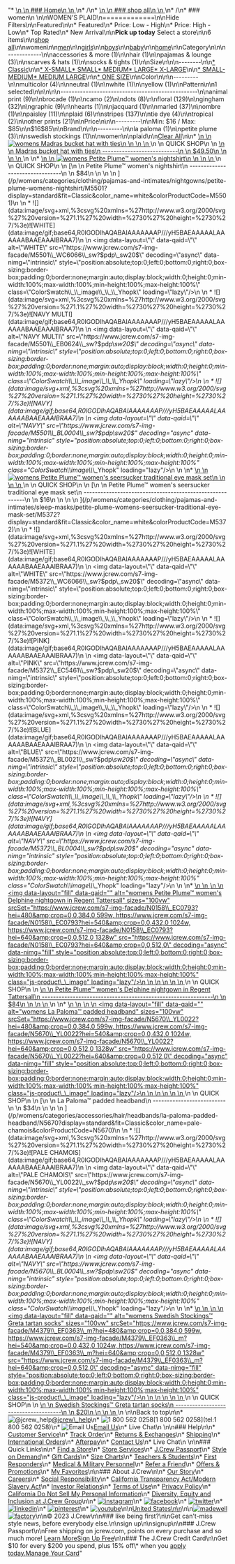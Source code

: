 "*   [\n    \n    ### Home\n    \n    ](/)\n*   /\n*   [\n    \n    ### shop all\n    \n    ](/all)\n*   /\n*   ### women\n    \n\nWOMEN'S PLAID\n=============\n\nHide Filters\n\nFeatured\n\n*   Featured\n*   Price: Low - High\n*   Price: High - Low\n*   Top Rated\n*   New Arrival\n\n**Pick up today** Select a store\n\n6 items\n\n[shop all](/all/?crawl=no)\n\nwomen\n\n[men](/all/mens?crawl=no)\n\n[girls](/all/girls?crawl=no)\n\n[boys](/all/boys?crawl=no)\n\n[baby](/all/baby?crawl=no)\n\n[home](/all/home?crawl=no)\n\nCategory\n\n\n------------\n\n[](/all/womens?sub-categories=womens-shopall-accessoriesAndMore&crawl=no&l_pattern=root-plaid)accessories & more (1)\n\n[](/all/womens?sub-categories=womens-shopall-hair&crawl=no&l_pattern=root-plaid)hair (1)\n\n[](/all/womens?sub-categories=womens-shopall-pajamasAndLounge&crawl=no&l_pattern=root-plaid)pajamas & lounge (3)\n\n[](/all/womens?sub-categories=womens-shopall-scarvesAndHats&crawl=no&l_pattern=root-plaid)scarves & hats (1)\n\n[](/all/womens?sub-categories=womens-shopall-socks-and-tights&crawl=no&l_pattern=root-plaid)socks & tights (1)\n\nSize\n\n\n--------\n\n[*   Classic](/all/womens?crawl=no&fit=Classic&l_pattern=root-plaid)\n\n[*   X-SMALL](/all/womens?crawl=no&l_pattern=root-plaid&size=X-SMALL)[*   SMALL](/all/womens?crawl=no&l_pattern=root-plaid&size=SMALL)[*   MEDIUM](/all/womens?crawl=no&l_pattern=root-plaid&size=MEDIUM)[*   LARGE](/all/womens?crawl=no&l_pattern=root-plaid&size=LARGE)[*   X-LARGE](/all/womens?crawl=no&l_pattern=root-plaid&size=X-LARGE)\n\n[*   SMALL-MEDIUM](/all/womens?crawl=no&l_pattern=root-plaid&size=SMALL-MEDIUM)[*   MEDIUM LARGE](/all/womens?crawl=no&l_pattern=root-plaid&size=MEDIUM%20LARGE)\n\n[*   ONE SIZE](/all/womens?crawl=no&l_pattern=root-plaid&size=ONE%20SIZE)\n\nColor\n\n\n---------\n\n[](/all/womens?crawl=no&l_color=root-multicolor&l_pattern=root-plaid)multicolor (4)\n\n[](/all/womens?crawl=no&l_color=root-neutral&l_pattern=root-plaid)neutral (1)\n\n[](/all/womens?crawl=no&l_color=root-white&l_pattern=root-plaid)white (1)\n\n[](/all/womens?crawl=no&l_color=root-yellow&l_pattern=root-plaid)yellow (1)\n\nPattern\n\n1 selected[](/all/womens?crawl=no)\n\n\n\n\n-------------------------------------------------\n\n[](/all/womens?crawl=no&l_pattern=root-animal-print,root-plaid)animal print (9)\n\n[](/all/womens?crawl=no&l_pattern=root-brocade,root-plaid)brocade (1)\n\n[](/all/womens?crawl=no&l_pattern=root-camo,root-plaid)camo (2)\n\n[](/all/womens?crawl=no&l_pattern=root-dots,root-plaid)dots (8)\n\n[](/all/womens?crawl=no&l_pattern=root-floral,root-plaid)floral (129)\n\n[](/all/womens?crawl=no&l_pattern=root-gingham,root-plaid)gingham (32)\n\n[](/all/womens?crawl=no&l_pattern=root-graphic,root-plaid)graphic (9)\n\n[](/all/womens?crawl=no&l_pattern=root-hearts,root-plaid)hearts (1)\n\n[](/all/womens?crawl=no&l_pattern=root-jacquard,root-plaid)jacquard (1)\n\n[](/all/womens?crawl=no&l_pattern=root-marled,root-plaid)marled (37)\n\n[](/all/womens?crawl=no&l_pattern=root-ombre,root-plaid)ombre (1)\n\n[](/all/womens?crawl=no&l_pattern=root-paisley,root-plaid)paisley (11)\n\n[](/all/womens?crawl=no)plaid (6)\n\n[](/all/womens?crawl=no&l_pattern=root-plaid,root-stripes)stripes (137)\n\n[](/all/womens?crawl=no&l_pattern=root-plaid,root-tie-dye)tie dye (4)\n\n[](/all/womens?crawl=no&l_pattern=root-plaid,root-tropical)tropical (2)\n\n[](/all/womens?crawl=no&l_pattern=root-other-prints,root-plaid)other prints (21)\n\nPrice\n\n\n---------\n\nMin: $16 / Max: $85\n\n$16$85\n\nBrand\n\n\n---------\n\n[](/all/womens?brand=LA%20PALOMA&crawl=no&l_pattern=root-plaid)la paloma (1)\n\n[](/all/womens?brand=PETITE%20PLUME&crawl=no&l_pattern=root-plaid)petite plume (3)\n\n[](/all/womens?brand=SWEDISH%20STOCKINGS&crawl=no&l_pattern=root-plaid)swedish stockings (1)\n\nwomen[](/all/?crawl=no)\n\nplaid[](/all/womens?crawl=no)\n\n[Clear All](/all/?crawl=no)\n\n*   [\n    \n    ![womens Madras bucket hat with ties](https://www.jcrew.com/s7-img-facade/BQ103_YD3563_m?hei=640&crop=0,0,512,0)\n    \n    \n    \n    ](/p/womens/categories/accessories/scarves-hats/hats/madras-bucket-hat-with-ties/BQ103?display=standard&fit=Classic&color_name=coral&colorProductCode=BQ103)\n    \n    QUICK SHOP\n    \n    [\n    \n    Madras bucket hat with ties\n    ---------------------------\n    \n    $49.50\n    \n    \n    \n    ](/p/womens/categories/accessories/scarves-hats/hats/madras-bucket-hat-with-ties/BQ103?display=standard&fit=Classic&color_name=coral&colorProductCode=BQ103)\n    \n*   [\n    \n    ![womens Petite Plume™ women's nightshirt](https://www.jcrew.com/s7-img-facade/M5501_WC6066?hei=640&crop=0,0,512,0)\n    \n    \n    \n    ](/p/womens/categories/clothing/pajamas-and-intimates/nightgowns/petite-plume-womens-nightshirt/M5501?display=standard&fit=Classic&color_name=white&colorProductCode=M5501)\n    \n    QUICK SHOP\n    \n    [\n    \n    Petite Plume™ women's nightshirt\n    --------------------------------\n    \n    $84\n    \n    \n    \n    ](/p/womens/categories/clothing/pajamas-and-intimates/nightgowns/petite-plume-womens-nightshirt/M5501?display=standard&fit=Classic&color_name=white&colorProductCode=M5501)\n    \n    *   ![](data:image/svg+xml,%3csvg%20xmlns=%27http://www.w3.org/2000/svg%27%20version=%271.1%27%20width=%2730%27%20height=%2730%27/%3e)![WHITE](data:image/gif;base64,R0lGODlhAQABAIAAAAAAAP///yH5BAEAAAAALAAAAAABAAEAAAIBRAA7)\n        \n        <img data-layout=\"\" data-qaid=\"\" alt=\"WHITE\" src=\"https://www.jcrew.com/s7-img-facade/M5501\\_WC6066\\_sw?$pdp\\_sw20$\" decoding=\"async\" data-nimg=\"intrinsic\" style=\"position:absolute;top:0;left:0;bottom:0;right:0;box-sizing:border-box;padding:0;border:none;margin:auto;display:block;width:0;height:0;min-width:100%;max-width:100%;min-height:100%;max-height:100%\" class=\"ColorSwatch\\_\\_image\\_\\_\\_Yhopk\" loading=\"lazy\"/>\n        \n    *   ![](data:image/svg+xml,%3csvg%20xmlns=%27http://www.w3.org/2000/svg%27%20version=%271.1%27%20width=%2730%27%20height=%2730%27/%3e)![NAVY MULTI](data:image/gif;base64,R0lGODlhAQABAIAAAAAAAP///yH5BAEAAAAALAAAAAABAAEAAAIBRAA7)\n        \n        <img data-layout=\"\" data-qaid=\"\" alt=\"NAVY MULTI\" src=\"https://www.jcrew.com/s7-img-facade/M5501\\_EB0624\\_sw?$pdp\\_sw20$\" decoding=\"async\" data-nimg=\"intrinsic\" style=\"position:absolute;top:0;left:0;bottom:0;right:0;box-sizing:border-box;padding:0;border:none;margin:auto;display:block;width:0;height:0;min-width:100%;max-width:100%;min-height:100%;max-height:100%\" class=\"ColorSwatch\\_\\_image\\_\\_\\_Yhopk\" loading=\"lazy\"/>\n        \n    *   ![](data:image/svg+xml,%3csvg%20xmlns=%27http://www.w3.org/2000/svg%27%20version=%271.1%27%20width=%2730%27%20height=%2730%27/%3e)![NAVY](data:image/gif;base64,R0lGODlhAQABAIAAAAAAAP///yH5BAEAAAAALAAAAAABAAEAAAIBRAA7)\n        \n        <img data-layout=\"\" data-qaid=\"\" alt=\"NAVY\" src=\"https://www.jcrew.com/s7-img-facade/M5501\\_BL0004\\_sw?$pdp\\_sw20$\" decoding=\"async\" data-nimg=\"intrinsic\" style=\"position:absolute;top:0;left:0;bottom:0;right:0;box-sizing:border-box;padding:0;border:none;margin:auto;display:block;width:0;height:0;min-width:100%;max-width:100%;min-height:100%;max-height:100%\" class=\"ColorSwatch\\_\\_image\\_\\_\\_Yhopk\" loading=\"lazy\"/>\n        \n    \n*   [\n    \n    ![womens Petite Plume™ women's seersucker traditional eye mask set](https://www.jcrew.com/s7-img-facade/M5372_WC6066?hei=640&crop=0,0,512,0)\n    \n    \n    \n    ](/p/womens/categories/clothing/pajamas-and-intimates/sleep-masks/petite-plume-womens-seersucker-traditional-eye-mask-set/M5372?display=standard&fit=Classic&color_name=white&colorProductCode=M5372)\n    \n    QUICK SHOP\n    \n    [\n    \n    Petite Plume™ women's seersucker traditional eye mask set\n    ---------------------------------------------------------\n    \n    $16\n    \n    \n    \n    ](/p/womens/categories/clothing/pajamas-and-intimates/sleep-masks/petite-plume-womens-seersucker-traditional-eye-mask-set/M5372?display=standard&fit=Classic&color_name=white&colorProductCode=M5372)\n    \n    *   ![](data:image/svg+xml,%3csvg%20xmlns=%27http://www.w3.org/2000/svg%27%20version=%271.1%27%20width=%2730%27%20height=%2730%27/%3e)![WHITE](data:image/gif;base64,R0lGODlhAQABAIAAAAAAAP///yH5BAEAAAAALAAAAAABAAEAAAIBRAA7)\n        \n        <img data-layout=\"\" data-qaid=\"\" alt=\"WHITE\" src=\"https://www.jcrew.com/s7-img-facade/M5372\\_WC6066\\_sw?$pdp\\_sw20$\" decoding=\"async\" data-nimg=\"intrinsic\" style=\"position:absolute;top:0;left:0;bottom:0;right:0;box-sizing:border-box;padding:0;border:none;margin:auto;display:block;width:0;height:0;min-width:100%;max-width:100%;min-height:100%;max-height:100%\" class=\"ColorSwatch\\_\\_image\\_\\_\\_Yhopk\" loading=\"lazy\"/>\n        \n    *   ![](data:image/svg+xml,%3csvg%20xmlns=%27http://www.w3.org/2000/svg%27%20version=%271.1%27%20width=%2730%27%20height=%2730%27/%3e)![PINK](data:image/gif;base64,R0lGODlhAQABAIAAAAAAAP///yH5BAEAAAAALAAAAAABAAEAAAIBRAA7)\n        \n        <img data-layout=\"\" data-qaid=\"\" alt=\"PINK\" src=\"https://www.jcrew.com/s7-img-facade/M5372\\_EC5461\\_sw?$pdp\\_sw20$\" decoding=\"async\" data-nimg=\"intrinsic\" style=\"position:absolute;top:0;left:0;bottom:0;right:0;box-sizing:border-box;padding:0;border:none;margin:auto;display:block;width:0;height:0;min-width:100%;max-width:100%;min-height:100%;max-height:100%\" class=\"ColorSwatch\\_\\_image\\_\\_\\_Yhopk\" loading=\"lazy\"/>\n        \n    *   ![](data:image/svg+xml,%3csvg%20xmlns=%27http://www.w3.org/2000/svg%27%20version=%271.1%27%20width=%2730%27%20height=%2730%27/%3e)![BLUE](data:image/gif;base64,R0lGODlhAQABAIAAAAAAAP///yH5BAEAAAAALAAAAAABAAEAAAIBRAA7)\n        \n        <img data-layout=\"\" data-qaid=\"\" alt=\"BLUE\" src=\"https://www.jcrew.com/s7-img-facade/M5372\\_BL0021\\_sw?$pdp\\_sw20$\" decoding=\"async\" data-nimg=\"intrinsic\" style=\"position:absolute;top:0;left:0;bottom:0;right:0;box-sizing:border-box;padding:0;border:none;margin:auto;display:block;width:0;height:0;min-width:100%;max-width:100%;min-height:100%;max-height:100%\" class=\"ColorSwatch\\_\\_image\\_\\_\\_Yhopk\" loading=\"lazy\"/>\n        \n    *   ![](data:image/svg+xml,%3csvg%20xmlns=%27http://www.w3.org/2000/svg%27%20version=%271.1%27%20width=%2730%27%20height=%2730%27/%3e)![NAVY](data:image/gif;base64,R0lGODlhAQABAIAAAAAAAP///yH5BAEAAAAALAAAAAABAAEAAAIBRAA7)\n        \n        <img data-layout=\"\" data-qaid=\"\" alt=\"NAVY\" src=\"https://www.jcrew.com/s7-img-facade/M5372\\_BL0004\\_sw?$pdp\\_sw20$\" decoding=\"async\" data-nimg=\"intrinsic\" style=\"position:absolute;top:0;left:0;bottom:0;right:0;box-sizing:border-box;padding:0;border:none;margin:auto;display:block;width:0;height:0;min-width:100%;max-width:100%;min-height:100%;max-height:100%\" class=\"ColorSwatch\\_\\_image\\_\\_\\_Yhopk\" loading=\"lazy\"/>\n        \n    \n*   [\n    \n    ![womens Petite Plume™ women's Delphine nightgown in Regent Tattersall](data:image/gif;base64,R0lGODlhAQABAIAAAAAAAP///yH5BAEAAAAALAAAAAABAAEAAAIBRAA7)\n    \n    <img data-layout=\"fill\" data-qaid=\"\" alt=\"womens Petite Plume™ women&#x27;s Delphine nightgown in Regent Tattersall\" sizes=\"100vw\" srcSet=\"https://www.jcrew.com/s7-img-facade/N0158\\_EC0793?hei=480&amp;crop=0,0,384,0 599w, https://www.jcrew.com/s7-img-facade/N0158\\_EC0793?hei=540&amp;crop=0,0,432,0 1024w, https://www.jcrew.com/s7-img-facade/N0158\\_EC0793?hei=640&amp;crop=0,0,512,0 1328w\" src=\"https://www.jcrew.com/s7-img-facade/N0158\\_EC0793?hei=640&amp;crop=0,0,512,0\" decoding=\"async\" data-nimg=\"fill\" style=\"position:absolute;top:0;left:0;bottom:0;right:0;box-sizing:border-box;padding:0;border:none;margin:auto;display:block;width:0;height:0;min-width:100%;max-width:100%;min-height:100%;max-height:100%\" class=\"js-product\\_\\_image\" loading=\"lazy\"/>\n    \n    \n    \n    \n    \n    ](/p/womens/categories/clothing/pajamas-and-intimates/nightgowns/petite-plume-womens-delphine-nightgown-in-regent-tattersall/N0158?display=standard&fit=Classic&color_name=grey&colorProductCode=N0158)\n    \n    QUICK SHOP\n    \n    [\n    \n    Petite Plume™ women's Delphine nightgown in Regent Tattersall\n    -------------------------------------------------------------\n    \n    $84\n    \n    \n    \n    ](/p/womens/categories/clothing/pajamas-and-intimates/nightgowns/petite-plume-womens-delphine-nightgown-in-regent-tattersall/N0158?display=standard&fit=Classic&color_name=grey&colorProductCode=N0158)\n    \n*   [\n    \n    ![womens La Paloma™ padded headband](data:image/gif;base64,R0lGODlhAQABAIAAAAAAAP///yH5BAEAAAAALAAAAAABAAEAAAIBRAA7)\n    \n    <img data-layout=\"fill\" data-qaid=\"\" alt=\"womens La Paloma™ padded headband\" sizes=\"100vw\" srcSet=\"https://www.jcrew.com/s7-img-facade/N5670\\_YL0022?hei=480&amp;crop=0,0,384,0 599w, https://www.jcrew.com/s7-img-facade/N5670\\_YL0022?hei=540&amp;crop=0,0,432,0 1024w, https://www.jcrew.com/s7-img-facade/N5670\\_YL0022?hei=640&amp;crop=0,0,512,0 1328w\" src=\"https://www.jcrew.com/s7-img-facade/N5670\\_YL0022?hei=640&amp;crop=0,0,512,0\" decoding=\"async\" data-nimg=\"fill\" style=\"position:absolute;top:0;left:0;bottom:0;right:0;box-sizing:border-box;padding:0;border:none;margin:auto;display:block;width:0;height:0;min-width:100%;max-width:100%;min-height:100%;max-height:100%\" class=\"js-product\\_\\_image\" loading=\"lazy\"/>\n    \n    \n    \n    \n    \n    ](/p/womens/categories/accessories/hair/headbands/la-paloma-padded-headband/N5670?display=standard&fit=Classic&color_name=pale-chamois&colorProductCode=N5670)\n    \n    QUICK SHOP\n    \n    [\n    \n    La Paloma™ padded headband\n    --------------------------\n    \n    $34\n    \n    \n    \n    ](/p/womens/categories/accessories/hair/headbands/la-paloma-padded-headband/N5670?display=standard&fit=Classic&color_name=pale-chamois&colorProductCode=N5670)\n    \n    *   ![](data:image/svg+xml,%3csvg%20xmlns=%27http://www.w3.org/2000/svg%27%20version=%271.1%27%20width=%2730%27%20height=%2730%27/%3e)![PALE CHAMOIS](data:image/gif;base64,R0lGODlhAQABAIAAAAAAAP///yH5BAEAAAAALAAAAAABAAEAAAIBRAA7)\n        \n        <img data-layout=\"\" data-qaid=\"\" alt=\"PALE CHAMOIS\" src=\"https://www.jcrew.com/s7-img-facade/N5670\\_YL0022\\_sw?$pdp\\_sw20$\" decoding=\"async\" data-nimg=\"intrinsic\" style=\"position:absolute;top:0;left:0;bottom:0;right:0;box-sizing:border-box;padding:0;border:none;margin:auto;display:block;width:0;height:0;min-width:100%;max-width:100%;min-height:100%;max-height:100%\" class=\"ColorSwatch\\_\\_image\\_\\_\\_Yhopk\" loading=\"lazy\"/>\n        \n    *   ![](data:image/svg+xml,%3csvg%20xmlns=%27http://www.w3.org/2000/svg%27%20version=%271.1%27%20width=%2730%27%20height=%2730%27/%3e)![NAVY](data:image/gif;base64,R0lGODlhAQABAIAAAAAAAP///yH5BAEAAAAALAAAAAABAAEAAAIBRAA7)\n        \n        <img data-layout=\"\" data-qaid=\"\" alt=\"NAVY\" src=\"https://www.jcrew.com/s7-img-facade/N5670\\_BL0004\\_sw?$pdp\\_sw20$\" decoding=\"async\" data-nimg=\"intrinsic\" style=\"position:absolute;top:0;left:0;bottom:0;right:0;box-sizing:border-box;padding:0;border:none;margin:auto;display:block;width:0;height:0;min-width:100%;max-width:100%;min-height:100%;max-height:100%\" class=\"ColorSwatch\\_\\_image\\_\\_\\_Yhopk\" loading=\"lazy\"/>\n        \n    \n*   [\n    \n    ![womens Swedish Stockings™ Greta tartan socks](data:image/gif;base64,R0lGODlhAQABAIAAAAAAAP///yH5BAEAAAAALAAAAAABAAEAAAIBRAA7)\n    \n    <img data-layout=\"fill\" data-qaid=\"\" alt=\"womens Swedish Stockings™ Greta tartan socks\" sizes=\"100vw\" srcSet=\"https://www.jcrew.com/s7-img-facade/M4379\\_EF0363\\_m?hei=480&amp;crop=0,0,384,0 599w, https://www.jcrew.com/s7-img-facade/M4379\\_EF0363\\_m?hei=540&amp;crop=0,0,432,0 1024w, https://www.jcrew.com/s7-img-facade/M4379\\_EF0363\\_m?hei=640&amp;crop=0,0,512,0 1328w\" src=\"https://www.jcrew.com/s7-img-facade/M4379\\_EF0363\\_m?hei=640&amp;crop=0,0,512,0\" decoding=\"async\" data-nimg=\"fill\" style=\"position:absolute;top:0;left:0;bottom:0;right:0;box-sizing:border-box;padding:0;border:none;margin:auto;display:block;width:0;height:0;min-width:100%;max-width:100%;min-height:100%;max-height:100%\" class=\"js-product\\_\\_image\" loading=\"lazy\"/>\n    \n    \n    \n    \n    \n    ](/p/womens/categories/accessories/socks-and-tights/boot-socks/swedish-stockings-greta-tartan-socks/M4379?display=standard&fit=Classic&color_name=pink-multi&colorProductCode=M4379)\n    \n    QUICK SHOP\n    \n    [\n    \n    Swedish Stockings™ Greta tartan socks\n    -------------------------------------\n    \n    $20\n    \n    \n    \n    ](/p/womens/categories/accessories/socks-and-tights/boot-socks/swedish-stockings-greta-tartan-socks/M4379?display=standard&fit=Classic&color_name=pink-multi&colorProductCode=M4379)\n    \n\nBack to top\n\n*   ![@jcrew_help](/next-static/images/sidecar-modules/footer/twitter-2.svg)[@jcrew\\_help](https://twitter.com/jcrew_help)\n*   ![1 800 562 0258](/next-static/images/sidecar-modules/footer/phone-2.svg)[1 800 562 0258](tel:1 800 562 0258)\n*   ![Email Us](/next-static/images/sidecar-modules/footer/email.svg)[Email Us](mailto:help@jcrew.com)\n*   Live Chat\n    \n\n### Help\n\n*   [Customer Service](/help/customer-service)\n*   [Track Order](/help/order-status)\n*   [Returns & Exchanges](/help/returns-exchanges)\n*   [Shipping](/help/shipping-handling)\n*   [International Orders](/help/international-orders)\n*   [Afterpay](/afterpay-faq)\n*   [Contact Us](/help/contact-us)\n*   Live Chat\n    \n\n### Quick Links\n\n*   [Find a Store](https://stores.jcrew.com/search)\n*   [Store Services](/s/store-services)\n*   [J.Crew Passport](/s/rewards)\n*   [Style on Demand](/s/style-on-demand)\n*   [Gift Cards](/help/gift-card)\n*   [Size Charts](/r/size-charts)\n*   [Teachers & Students](/s/teacher-student-discount)\n*   [First Responders](/s/military-medical-first-responder-discount)\n*   [Medical & Military Personnel](/s/military-medical-first-responder-discount)\n*   [Refer a Friend](/share)\n*   [Offers & Promotions](/best-deals)\n*   [My Favorites](/favorites)\n\n### About J.Crew\n\n*   [Our Story](/s/aboutus)\n*   [Careers](https://jobs.jcrew.com)\n*   [Social Responsibility](/s/corporate-responsibility)\n*   [California Transparency Act/Modern Slavery Act](/s/CSR-california-transparency-act)\n*   [Investor Relations](https://investors.jcrew.com)\n*   [Terms of Use](/help/terms-of-use)\n*   [Privacy Policy](/help/privacy-policy)\n*   [California Do Not Sell My Personal Information](https://jcrew.clarip.com/dsr/create?brand=jcrew&type=3)\n*   [Diversity, Equity and Inclusion at J.Crew Group](/s/diversity-equity-inclusion)\n\n*   [![instagram](/next-static/images/sidecar-modules/footer/instagram-2.svg)](http://instagram.com/jcrew)\n*   [![facebook](/next-static/images/sidecar-modules/footer/facebook-2.svg)](https://www.facebook.com/jcrew)\n*   [![twitter](/next-static/images/sidecar-modules/footer/twitter-2.svg)](https://twitter.com/jcrew)\n*   [![linkedin](/next-static/images/sidecar-modules/footer/linkedin.svg)](https://www.linkedin.com/company/j-crew)\n*   [![pinterest](/next-static/images/sidecar-modules/footer/pinterest-2.svg)](http://pinterest.com/jcrew/)\n*   [![youtube](/next-static/images/sidecar-modules/footer/youtube-2.svg)](http://www.youtube.com/user/jcrewinsider)\n\n[United States\n\n](/r/context-chooser)\n\n[![madewell](/next-static/images/sidecar-modules/footer/madewell.svg)](https://www.madewell.com)[![factory](/next-static/images/sidecar-modules/navigation/jcrew-factory-logo-black.svg)](https://factory.jcrew.com)\n\n© 2023 J.Crew\n\n### like being first?\n\nGet can't-miss style news, before everybody else.\n\nsign up\n\nsignup\n\n### J.Crew Passport\n\nFree shipping on jcrew.com, points on every purchase and so much more! [Learn More](/s/rewards)[Sign Up Free](/?register=true)\n\n### The J.Crew Credit Card\n\nGet $10 for every $200 you spend, plus 15% off\\* when you [apply today.](/s/credit-card)[Manage Your Card](https://d.comenity.net/jcrew/)"